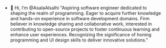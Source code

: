 - 👋 Hi, I’m @AsalaAlsalhi
"Aspiring software engineer dedicated to shaping the realm of programming.
Eager to acquire further knowledge and hands-on experience in software development domains.
Firm believer in knowledge sharing and collaborative work, interested in contributing to open-source projects to foster continuous learning and enhance user experiences.
Recognizing the significance of honing programming and UI design skills to deliver innovative solutions."
